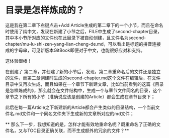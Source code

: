 # 目录是怎样炼成的？

这是我在第二章下右键点击+Add Article生成的第二章下的一个小节，而且在命名时使用了纯中文，发现在新建了小节之后，FILE中生成了second-chapter目录，其中本小节所对应的文件也在此目录下被自动创建，且文件名为second-chapter/mu-lu-shi-zen-yang-lian-cheng-de.md，可以看出是标题的拼音连接成的字母串，可见新版本GitBook即便对于中文，也能很好应对和支持。

这体验很棒！

在创建了 第二章，并创建了新的小节后，发现，第二章重命名后的文件还是独立的文件，而第二章创建时生成的second-chapter.md这个文件在编辑后，在文件目录中又再次生成，而且如果在一个章节下新建文章，比如当前看到的这篇《目录是怎样炼成的》，那么就会在文件结构中，生成一个与章节文件同名的目录，这个章节之下所有的小节（准确说应该是创建的Article）都会生成在章节目录下；

此后在每一篇Article之下新建新的Article都会产生类似的目录结构，一个当前文件名.md文件和一个同名文件夹下生成新的文章所对应的md文件；

** 那么下一步，我想知道的是，怎样才能有效地重命名呢？既重命名了正确的文件名，又与TOC目录正确关联，而不生成额外的冗余的文件？**

